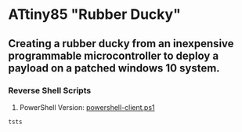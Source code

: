 # ATtiny85 "Rubber Ducky"
## Creating a rubber ducky from an inexpensive programmable microcontroller to deploy a payload on a patched windows 10 system.

### Reverse Shell Scripts
1. PowerShell Version: [powershell-client.ps1](01-Shell-Scripts/PowerShell/powershell-client.ps1)

```powershell
tsts
```

